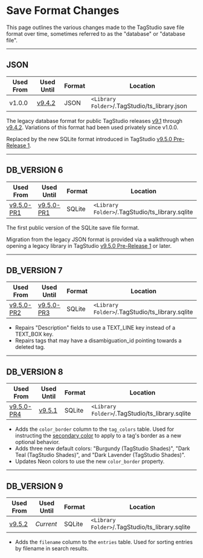 # Save Format Changes

This page outlines the various changes made to the TagStudio save file format over time, sometimes referred to as the "database" or "database file".

---

## JSON

| Used From | Used Until                                                              | Format | Location                                      |
| --------- | ----------------------------------------------------------------------- | ------ | --------------------------------------------- |
| v1.0.0    | [v9.4.2](https://github.com/TagStudioDev/TagStudio/releases/tag/v9.4.2) | JSON   | `<Library Folder>`/.TagStudio/ts_library.json |

The legacy database format for public TagStudio releases [v9.1](https://github.com/TagStudioDev/TagStudio/tree/Alpha-v9.1) through [v9.4.2](https://github.com/TagStudioDev/TagStudio/releases/tag/v9.4.2). Variations of this format had been used privately since v1.0.0.

Replaced by the new SQLite format introduced in TagStudio [v9.5.0 Pre-Release 1](https://github.com/TagStudioDev/TagStudio/releases/tag/v9.5.0-pr1).

---

## DB_VERSION 6

| Used From                                                                       | Used Until                                                                      | Format | Location                                        |
| ------------------------------------------------------------------------------- | ------------------------------------------------------------------------------- | ------ | ----------------------------------------------- |
| [v9.5.0-PR1](https://github.com/TagStudioDev/TagStudio/releases/tag/v9.5.0-pr1) | [v9.5.0-PR1](https://github.com/TagStudioDev/TagStudio/releases/tag/v9.5.0-pr1) | SQLite | `<Library Folder>`/.TagStudio/ts_library.sqlite |

The first public version of the SQLite save file format.

Migration from the legacy JSON format is provided via a walkthrough when opening a legacy library in TagStudio [v9.5.0 Pre-Release 1](https://github.com/TagStudioDev/TagStudio/releases/tag/v9.5.0-pr1) or later.

---

## DB_VERSION 7

| Used From                                                                       | Used Until                                                                      | Format | Location                                        |
| ------------------------------------------------------------------------------- | ------------------------------------------------------------------------------- | ------ | ----------------------------------------------- |
| [v9.5.0-PR2](https://github.com/TagStudioDev/TagStudio/releases/tag/v9.5.0-pr2) | [v9.5.0-PR3](https://github.com/TagStudioDev/TagStudio/releases/tag/v9.5.0-pr3) | SQLite | `<Library Folder>`/.TagStudio/ts_library.sqlite |

-   Repairs "Description" fields to use a TEXT_LINE key instead of a TEXT_BOX key.
-   Repairs tags that may have a disambiguation_id pointing towards a deleted tag.

---

## DB_VERSION 8

| Used From                                                                       | Used Until                                                              | Format | Location                                        |
| ------------------------------------------------------------------------------- | ----------------------------------------------------------------------- | ------ | ----------------------------------------------- |
| [v9.5.0-PR4](https://github.com/TagStudioDev/TagStudio/releases/tag/v9.5.0-pr4) | [v9.5.1](https://github.com/TagStudioDev/TagStudio/releases/tag/v9.5.1) | SQLite | `<Library Folder>`/.TagStudio/ts_library.sqlite |

-   Adds the `color_border` column to the `tag_colors` table. Used for instructing the [secondary color](../library/tag_color.md#secondary-color) to apply to a tag's border as a new optional behavior.
-   Adds three new default colors: "Burgundy (TagStudio Shades)", "Dark Teal (TagStudio Shades)", and "Dark Lavender (TagStudio Shades)".
-   Updates Neon colors to use the new `color_border` property.

---

## DB_VERSION 9

| Used From                                                               | Used Until | Format | Location                                        |
| ----------------------------------------------------------------------- | ---------- | ------ | ----------------------------------------------- |
| [v9.5.2](https://github.com/TagStudioDev/TagStudio/releases/tag/v9.5.2) | _Current_  | SQLite | `<Library Folder>`/.TagStudio/ts_library.sqlite |

-   Adds the `filename` column to the `entries` table. Used for sorting entries by filename in search results.
